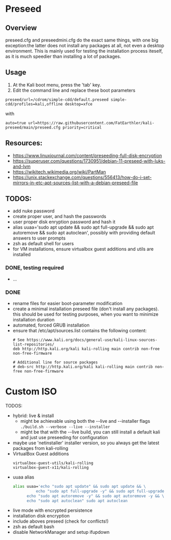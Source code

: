 # Preseed

## Overview
preseed.cfg and preseedmini.cfg do the exact same things, with one big exception:the latter does not install any packages at all, not even a desktop environment. This is mainly used for testing the installation process iteself, as it is much speedier than installing a lot of packages.

## Usage
1. At the Kali boot menu, press the 'tab' key.
2. Edit the command line and replace these boot parameters
```
preseed/url=/cdrom/simple-cdd/default.preseed simple-cdd/profiles=kali,offline desktop=xfce
```
with
```
auto=true url=https://raw.githubusercontent.com/FatEarthler/kali-preseed/main/preseed.cfg priority=critical
```

## Resources:
- <https://www.linuxjournal.com/content/preseeding-full-disk-encryption>
- <https://superuser.com/questions/1730951/debian-11-preseed-with-luks-and-lvm>
- <https://wikitech.wikimedia.org/wiki/PartMan>
- <https://unix.stackexchange.com/questions/556413/how-do-i-set-mirrors-in-etc-apt-sources-list-with-a-debian-preseed-file>


## TODOS:
- add nuke password
- create proper user, and hash the passwords
- user proper disk enryption password and hash it
- alias uuaa='sudo apt update && sudo apt full-upgrade && sudo apt autoremove && sudo apt autoclean', possibly with providing default answers to user prompts
- zsh as default shell for users
- for VM installations, ensure virtualbox guest additions and utils are installed

### DONE, testing required
- ...

### DONE
- rename files for easier boot-parameter modification
- create a minimal installation preseed file (don't install any packages). this should be used for testing purposes, when you want to minimize installation duration
- automated, forced GRUB installation
- ensure that /etc/apt/sources.list contains the following content:
	```
	# See https://www.kali.org/docs/general-use/kali-linux-sources-list-repositories/
	deb http://http.kali.org/kali kali-rolling main contrib non-free non-free-firmware
	
	# Additional line for source packages
	# deb-src http://http.kali.org/kali kali-rolling main contrib non-free non-free-firmware
	```

# Custom ISO
TODOS:
- hybrid: live & install
   * might be achievable using both the --live and --installer flags ``` ./build.sh --verbose --live --installer ```
   * might be that with the --live build, you can still install a default kali and just use preseeding for configuration
- maybe use 'netinstaller' installer version, so you always get the latest packages from kali-rolling
- VirtualBox Guest additions
  ```
  virtualbox-guest-utils/kali-rolling
  virtualbox-guest-x11/kali-rolling
  ```
- uuaa alias
  ```bash
  alias uuaa='echo "sudo apt update" && sudo apt update && \
    		echo "sudo apt full-upgrade -y" && sudo apt full-upgrade -y && \
  		echo "sudo apt autoremove -y" && sudo apt autoremove -y && \
  		echo "sudo apt autoclean" sudo apt autoclean
  
  ```
- live mode with encrypted persistence
- installation disk encryption
- include aboves preseed (check for conflicts!)
- zsh as default bash
- disable NetworkManager and setup ifupdown
